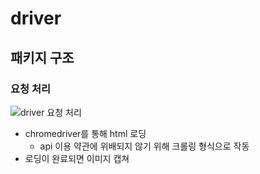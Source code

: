 # driver
## 패키지 구조
### 요청 처리
![driver 요청 처리](https://user-images.githubusercontent.com/59993347/178674672-e5d6db33-3e9a-4609-8138-a94c2bc1eab2.png)

- chromedriver를 통해 html 로딩
    - api 이용 약관에 위배되지 않기 위해 크롤링 형식으로 작동
- 로딩이 완료되면 이미지 캡쳐
